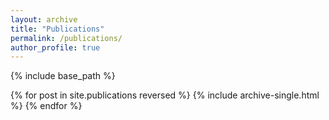 ```yaml
---
layout: archive
title: "Publications"
permalink: /publications/
author_profile: true
---
```


{% include base_path %}


{% for post in site.publications reversed %}
  {% include archive-single.html %}
{% endfor %}
